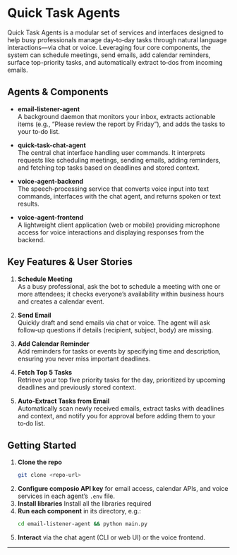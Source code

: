 # Quick Task Agents

Quick Task Agents is a modular set of services and interfaces designed to help busy professionals manage day‑to‑day tasks through natural language interactions—via chat or voice. Leveraging four core components, the system can schedule meetings, send emails, add calendar reminders, surface top-priority tasks, and automatically extract to‑dos from incoming emails.

## Agents & Components

- **email-listener-agent**  
  A background daemon that monitors your inbox, extracts actionable items (e.g., “Please review the report by Friday”), and adds the tasks to your to‑do list.

- **quick-task-chat-agent**  
  The central chat interface handling user commands. It interprets requests like scheduling meetings, sending emails, adding reminders, and fetching top tasks based on deadlines and stored context.

- **voice-agent-backend**  
  The speech‑processing service that converts voice input into text commands, interfaces with the chat agent, and returns spoken or text results.

- **voice-agent-frontend**  
  A lightweight client application (web or mobile) providing microphone access for voice interactions and displaying responses from the backend.

## Key Features & User Stories

1. **Schedule Meeting**  
   As a busy professional, ask the bot to schedule a meeting with one or more attendees; it checks everyone’s availability within business hours and creates a calendar event.

2. **Send Email**  
   Quickly draft and send emails via chat or voice. The agent will ask follow‑up questions if details (recipient, subject, body) are missing.

3. **Add Calendar Reminder**  
   Add reminders for tasks or events by specifying time and description, ensuring you never miss important deadlines.

4. **Fetch Top 5 Tasks**  
   Retrieve your top five priority tasks for the day, prioritized by upcoming deadlines and previously stored context.

5. **Auto‑Extract Tasks from Email**  
   Automatically scan newly received emails, extract tasks with deadlines and context, and notify you for approval before adding them to your to‑do list.

## Getting Started

1. **Clone the repo**
   ```bash
   git clone <repo-url>
   ```
2. **Configure composio API key** for email access, calendar APIs, and voice services in each agent’s `.env` file.
3. **Install libraries** Install all the libraries required
4. **Run each component** in its directory, e.g.:
   ```bash
   cd email-listener-agent && python main.py
   ```
5. **Interact** via the chat agent (CLI or web UI) or the voice frontend.
---

